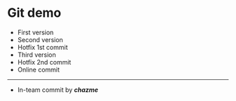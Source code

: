 Git demo
====

* First version
* Second version
* Hotfix 1st commit
* Third version
* Hotfix 2nd commit
* Online commit

----

* In-team commit by ***chazme***
